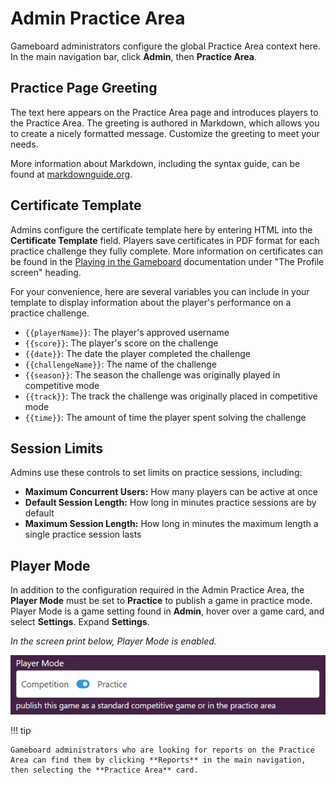 # Admin Practice Area

Gameboard administrators configure the global Practice Area context here. In the main navigation bar, click **Admin**, then **Practice Area**.

## Practice Page Greeting

The text here appears on the Practice Area page and introduces players to the Practice Area. The greeting is authored in Markdown, which allows you to create a nicely formatted message. Customize the greeting to meet your needs.

More information about Markdown, including the syntax guide, can be found at [markdownguide.org]().

## Certificate Template

Admins configure the certificate template here by entering HTML into the **Certificate Template** field. Players save certificates in PDF format for each practice challenge they fully complete. More information on certificates can be found in the [Playing in the Gameboard](./participating.md) documentation under "The Profile screen" heading.

For your convenience, here are several variables you can include in your template to display information about the player's performance on a practice challenge.

- `{{playerName}}`: The player's approved username
- `{{score}}`: The player's score on the challenge
- `{{date}}`: The date the player completed the challenge
- `{{challengeName}}`: The name of the challenge
- `{{season}}`: The season the challenge was originally played in competitive mode
- `{{track}}`: The track the challenge was originally placed in competitive mode
- `{{time}}`: The amount of time the player spent solving the challenge

## Session Limits

Admins use these controls to set limits on practice sessions, including:

- **Maximum Concurrent Users:** How many players can be active at once
- **Default Session Length:**  How long in minutes practice sessions are by default
- **Maximum Session Length:** How long in minutes the maximum length a single practice session lasts

## Player Mode

In addition to the configuration required in the Admin Practice Area, the **Player Mode** must be set to **Practice** to publish a game in practice mode. Player Mode is a game setting found in **Admin**, hover over a game card, and select **Settings**. Expand **Settings**.

*In the screen print below, Player Mode is enabled.*

![player mode enabled](img/player-mode-enabled.png)

!!! tip

    Gameboard administrators who are looking for reports on the Practice Area can find them by clicking **Reports** in the main navigation, then selecting the **Practice Area** card.